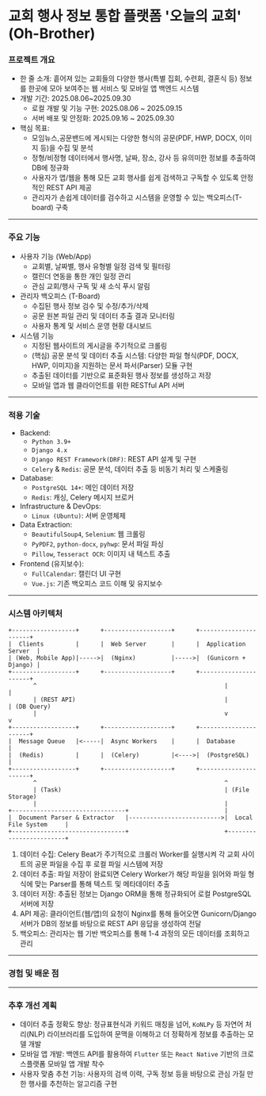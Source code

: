 # 교회 행사 정보 통합 플랫폼 '오늘의 교회' (Oh-Brother)

### 프로젝트 개요

- 한 줄 소개: 흩어져 있는 교회들의 다양한 행사(특별 집회, 수련회, 결혼식 등) 정보를 한곳에 모아 보여주는 웹 서비스 및 모바일 앱 백엔드 시스템
- 개발 기간: 2025.08.06~2025.09.30
    - 로컬 개발 및 기능 구현: 2025.08.06 ~ 2025.09.15
    - 서버 배포 및 안정화: 2025.09.16 ~ 2025.09.30
- 핵심 목표:
    - 모임뉴스,공문밴드에 게시되는 다양한 형식의 공문(PDF, HWP, DOCX, 이미지 등)을 수집 및 분석
    - 정형/비정형 데이터에서 행사명, 날짜, 장소, 강사 등 유의미한 정보를 추출하여 DB에 정규화
    - 사용자가 앱/웹을 통해 모든 교회 행사를 쉽게 검색하고 구독할 수 있도록 안정적인 REST API 제공
    - 관리자가 손쉽게 데이터를 검수하고 시스템을 운영할 수 있는 백오피스(T-board) 구축

---

### 주요 기능

- 사용자 기능 (Web/App)
    - 교회별, 날짜별, 행사 유형별 일정 검색 및 필터링
    - 캘린더 연동을 통한 개인 일정 관리
    - 관심 교회/행사 구독 및 새 소식 푸시 알림
- 관리자 백오피스 (T-Board)
    - 수집된 행사 정보 검수 및 수정/추가/삭제
    - 공문 원본 파일 관리 및 데이터 추출 결과 모니터링
    - 사용자 통계 및 서비스 운영 현황 대시보드
- 시스템 기능
    - 지정된 웹사이트의 게시글을 주기적으로 크롤링
    - (핵심) 공문 분석 및 데이터 추출 시스템: 다양한 파일 형식(PDF, DOCX, HWP, 이미지)을 지원하는 문서 파서(Parser) 모듈 구현
    - 추출된 데이터를 기반으로 표준화된 행사 정보를 생성하고 저장
    - 모바일 앱과 웹 클라이언트를 위한 RESTful API 서버

---

### 적용 기술

- Backend:
    - `Python 3.9+`
    - `Django 4.x`
    - `Django REST Framework(DRF)`: REST API 설계 및 구현
    - `Celery` & `Redis`: 공문 분석, 데이터 추출 등 비동기 처리 및 스케줄링
- Database:
    - `PostgreSQL 14+`: 메인 데이터 저장
    - `Redis`: 캐싱, Celery 메시지 브로커
- Infrastructure & DevOps:
    - `Linux (Ubuntu)`: 서버 운영체제
- Data Extraction:
    - `BeautifulSoup4`, `Selenium`: 웹 크롤링
    - `PyPDF2`, `python-docx`, `pyhwp`: 문서 파일 파싱
    - `Pillow`, `Tesseract OCR`: 이미지 내 텍스트 추출
- Frontend (유지보수):
    - `FullCalendar`: 캘린더 UI 구현
    - `Vue.js`: 기존 백오피스 코드 이해 및 유지보수

---

### 시스템 아키텍처

```
+------------------+      +-------------------+      +----------------------+
|  Clients         |      |  Web Server       |      |  Application Server  |
| (Web, Mobile App)|----->|  (Nginx)          |----->|  (Gunicorn + Django) |
+------------------+      +-------------------+      +----------------------+
       ^                                                     |        |
       | (REST API)                                          |        | (DB Query)
       |                                                     v        v
+------------------+      +-------------------+      +----------------------+
|  Message Queue   |<-----|  Async Workers    |      |  Database            |
|  (Redis)         |      |  (Celery)         |<---->|  (PostgreSQL)        |
+------------------+      +-------------------+      +----------------------+
       ^                                                     ^
       | (Task)                                              | (File Storage)
       |                                                     |
+--------------------------------+                           |
|  Document Parser & Extractor   |-------------------------->|  Local File System     |
+--------------------------------+                           +------------------------+

```
1. 데이터 수집: Celery Beat가 주기적으로 크롤러 Worker를 실행시켜 각 교회 사이트의 공문 파일을 수집 후 로컬 파일 시스템에 저장
2. 데이터 추출: 파일 저장이 완료되면 Celery Worker가 해당 파일을 읽어와 파일 형식에 맞는 Parser를 통해 텍스트 및 메타데이터 추출
3. 데이터 저장: 추출된 정보는 Django ORM을 통해 정규화되어 로컬 PostgreSQL 서버에 저장
4. API 제공: 클라이언트(웹/앱)의 요청이 Nginx를 통해 들어오면 Gunicorn/Django 서버가 DB의 정보를 바탕으로 REST API 응답을 생성하여 전달
5. 백오피스: 관리자는 웹 기반 백오피스를 통해 1-4 과정의 모든 데이터를 조회하고 관리

---

### 경험 및 배운 점

---

### 추후 개선 계획

- 데이터 추출 정확도 향상: 정규표현식과 키워드 매칭을 넘어, `KoNLPy` 등 자연어 처리(NLP) 라이브러리를 도입하여 문맥을 이해하고 더 정확하게 정보를 추출하는 모델 개발
- 모바일 앱 개발: 백엔드 API를 활용하여 `Flutter` 또는 `React Native` 기반의 크로스플랫폼 모바일 앱 개발 착수
- 사용자 맞춤 추천 기능: 사용자의 검색 이력, 구독 정보 등을 바탕으로 관심 가질 만한 행사를 추천하는 알고리즘 구현
